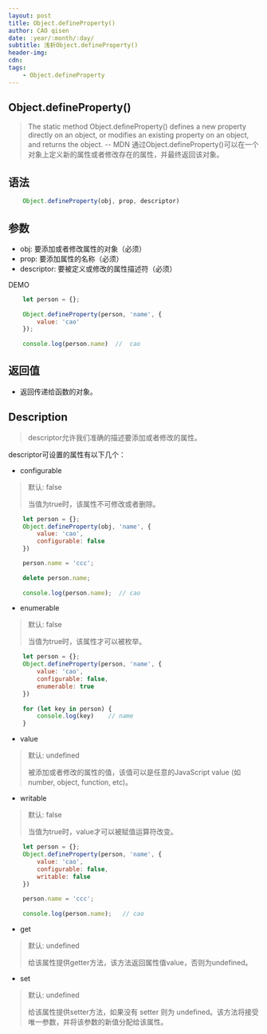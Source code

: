 ```yaml
---
layout: post
title: Object.defineProperty()
author: CAO qisen
date: :year/:month/:day/
subtitle: 浅析Object.defineProperty()
header-img:
cdn:
tags:
    - Object.defineProperty
---
```



Object.defineProperty()
----
> The static method Object.defineProperty() defines a new property directly on an object, or modifies an existing property on an object, and returns the object.   -- MDN
> 通过Object.defineProperty()可以在一个对象上定义新的属性或者修改存在的属性，并最终返回该对象。
<!-- excerpt -->
语法
-----
```javascript
	Object.defineProperty(obj, prop, descriptor)
```
参数
-----
+ obj: 要添加或者修改属性的对象（必须）
+	prop: 要添加属性的名称（必须）
+	descriptor: 要被定义或修改的属性描述符（必须）

DEMO

```javascript
	let person = {};
	
	Object.defineProperty(person, 'name', {
		value: 'cao'
	});
	
	console.log(person.name)  //  cao
```

返回值
----
+	返回传递给函数的对象。

Description
----
> descriptor允许我们准确的描述要添加或者修改的属性。
	
descriptor可设置的属性有以下几个：

* configurable

> 默认: false
> 
> 当值为true时，该属性不可修改或者删除。

```javascript
	let person = {};
	Object.defineProperty(obj, 'name', {
	    value: 'cao',
	    configurable: false
	})

	person.name = 'ccc';
	
	delete person.name;
	
	console.log(person.name);  // cao
```

* enumerable

> 默认: false
> 
> 当值为true时，该属性才可以被枚举。

```javascript
	let person = {};
	Object.defineProperty(person, 'name', {
	    value: 'cao',
	    configurable: false,
	    enumerable: true
	})
	
	for (let key in person) {
	    console.log(key)	// name
	}
```



* value

> 默认: undefined
>
> 被添加或者修改的属性的值，该值可以是任意的JavaScript value (如 number, object, function, etc)。


* writable

> 默认: false
> 
> 当值为true时，value才可以被赋值运算符改变。

```javascript
	let person = {};
	Object.defineProperty(person, 'name', {
	    value: 'cao',
	    configurable: false,
	    writable: false
	})
	
	person.name = 'ccc';
		
	console.log(person.name);	// cao
```

* get

> 默认: undefined
> 
> 给该属性提供getter方法，该方法返回属性值value，否则为undefined。

* set

> 默认: undefined
> 
> 给该属性提供setter方法，如果没有 setter 则为 undefined。该方法将接受唯一参数，并将该参数的新值分配给该属性。



	
